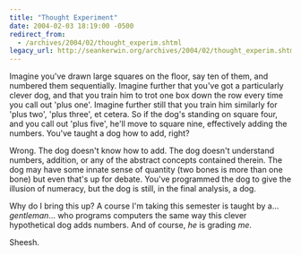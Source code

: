 ```yaml
---
title: "Thought Experiment"
date: 2004-02-03 18:19:00 -0500
redirect_from:
  - /archives/2004/02/thought_experim.shtml
legacy_url: http://seankerwin.org/archives/2004/02/thought_experim.shtml
---
```

Imagine you've drawn large squares on the floor, say ten of them, and numbered them sequentially. Imagine further that you've got a particularly clever dog, and that you train him to trot one box down the row every time you call out 'plus one'. Imagine further still that you train him similarly for 'plus two', 'plus three', et cetera. So if the dog's standing on square four, and you call out 'plus five', he'll move to square nine, effectively adding the numbers. You've taught a dog how to add, right?

Wrong. The dog doesn't know how to add. The dog doesn't understand numbers, addition, or any of the abstract concepts contained therein. The dog may have some innate sense of quantity (two bones is more than one bone) but even that's up for debate. You've programmed the dog to give the illusion of numeracy, but the dog is still, in the final analysis, a dog.

Why do I bring this up? A course I'm taking this semester is taught by a... _gentleman_... who programs computers the same way this clever hypothetical dog adds numbers. And of course, _he_ is grading _me_.

Sheesh.
